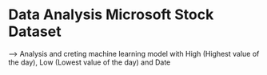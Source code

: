 # Data Analysis Microsoft Stock Dataset
--> Analysis and creting machine learning model with High (Highest value of the day), Low (Lowest value of the day) and Date
